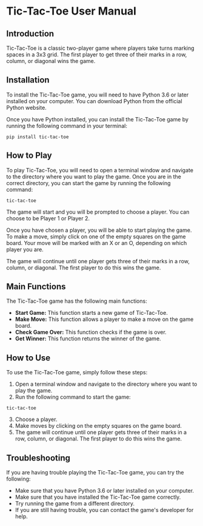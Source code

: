 # Tic-Tac-Toe User Manual

## Introduction

Tic-Tac-Toe is a classic two-player game where players take turns marking spaces in a 3x3 grid. The first player to get three of their marks in a row, column, or diagonal wins the game.

## Installation

To install the Tic-Tac-Toe game, you will need to have Python 3.6 or later installed on your computer. You can download Python from the official Python website.

Once you have Python installed, you can install the Tic-Tac-Toe game by running the following command in your terminal:

```
pip install tic-tac-toe
```

## How to Play

To play Tic-Tac-Toe, you will need to open a terminal window and navigate to the directory where you want to play the game. Once you are in the correct directory, you can start the game by running the following command:

```
tic-tac-toe
```

The game will start and you will be prompted to choose a player. You can choose to be Player 1 or Player 2.

Once you have chosen a player, you will be able to start playing the game. To make a move, simply click on one of the empty squares on the game board. Your move will be marked with an X or an O, depending on which player you are.

The game will continue until one player gets three of their marks in a row, column, or diagonal. The first player to do this wins the game.

## Main Functions

The Tic-Tac-Toe game has the following main functions:

* **Start Game:** This function starts a new game of Tic-Tac-Toe.
* **Make Move:** This function allows a player to make a move on the game board.
* **Check Game Over:** This function checks if the game is over.
* **Get Winner:** This function returns the winner of the game.

## How to Use

To use the Tic-Tac-Toe game, simply follow these steps:

1. Open a terminal window and navigate to the directory where you want to play the game.
2. Run the following command to start the game:

```
tic-tac-toe
```

3. Choose a player.
4. Make moves by clicking on the empty squares on the game board.
5. The game will continue until one player gets three of their marks in a row, column, or diagonal. The first player to do this wins the game.

## Troubleshooting

If you are having trouble playing the Tic-Tac-Toe game, you can try the following:

* Make sure that you have Python 3.6 or later installed on your computer.
* Make sure that you have installed the Tic-Tac-Toe game correctly.
* Try running the game from a different directory.
* If you are still having trouble, you can contact the game's developer for help.